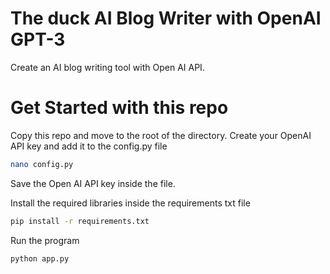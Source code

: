 # The duck AI Blog Writer with OpenAI GPT-3

Create an AI blog writing tool with Open AI API.

# Get Started with this repo

Copy this repo and move to the root of the directory.
Create your OpenAI API key and add it to the config.py file

```sh
nano config.py

```

Save the Open AI API key inside the file.

Install the required libraries inside the requirements txt file

```sh
pip install -r requirements.txt
```

Run the program

```sh
python app.py
```
